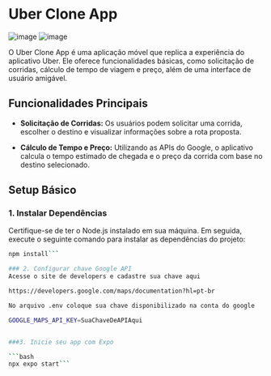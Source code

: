 # Uber Clone App

![image](https://github.com/xrrac42/uberClone/assets/65977793/8ce6ccd3-7608-42d9-aef8-93329b574941)
![image](https://github.com/xrrac42/uberClone/assets/65977793/29f6f487-1c62-4ab8-94dd-efbb431bf45f)

O Uber Clone App é uma aplicação móvel que replica a experiência do aplicativo Uber. Ele oferece funcionalidades básicas, como solicitação de corridas, cálculo de tempo de viagem e preço, além de uma interface de usuário amigável.

## Funcionalidades Principais

- **Solicitação de Corridas:** Os usuários podem solicitar uma corrida, escolher o destino e visualizar informações sobre a rota proposta.

- **Cálculo de Tempo e Preço:** Utilizando as APIs do Google, o aplicativo calcula o tempo estimado de chegada e o preço da corrida com base no destino selecionado.

## Setup Básico

### 1. Instalar Dependências

Certifique-se de ter o Node.js instalado em sua máquina. Em seguida, execute o seguinte comando para instalar as dependências do projeto:

```bash
npm install```

### 2. Configurar chave Google API
Acesse o site de developers e cadastre sua chave aqui 

https://developers.google.com/maps/documentation?hl=pt-br

No arquivo .env coloque sua chave disponibilizado na conta do google 

GOOGLE_MAPS_API_KEY=SuaChaveDeAPIAqui


###3. Inicie seu app com Expo

```bash
npx expo start```






